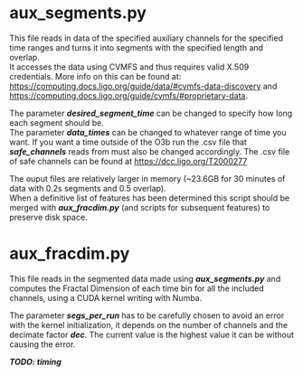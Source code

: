 # aux_segments.py
This file reads in data of the specified auxiliary channels for the specified time ranges and turns it into segments with the specified length and overlap.\
It accesses the data using CVMFS and thus requires valid X.509 credentials. 
More info on this can be found at: https://computing.docs.ligo.org/guide/data/#cvmfs-data-discovery and https://computing.docs.ligo.org/guide/cvmfs/#proprietary-data.

The parameter ***desired_segment_time*** can be changed to specify how long each segment should be.\
The parameter ***data_times*** can be changed to whatever range of time you want. If you want a time outside of the O3b run the .csv file that ***safe_channels*** reads from must also be changed accordingly.
The .csv file of safe channels can be found at https://dcc.ligo.org/T2000277

The ouput files are relatively larger in memory (~23.6GB for 30 minutes of data with 0.2s segments and 0.5 overlap).\
When a definitive list of features has been determined this script should be merged with ***aux_fracdim.py*** (and scripts for subsequent features) to preserve disk space.

# aux_fracdim.py
This file reads in the segmented data made using ***aux_segments.py*** and computes the Fractal Dimension of each time bin for all the included channels, using a CUDA kernel writing with Numba.

The parameter ***segs_per_run*** has to be carefully chosen to avoid an error with the kernel initialization, it depends on the number of channels and the decimate factor ***dec***.
The current value is the highest value it can be without causing the error.

***TODO: timing***
